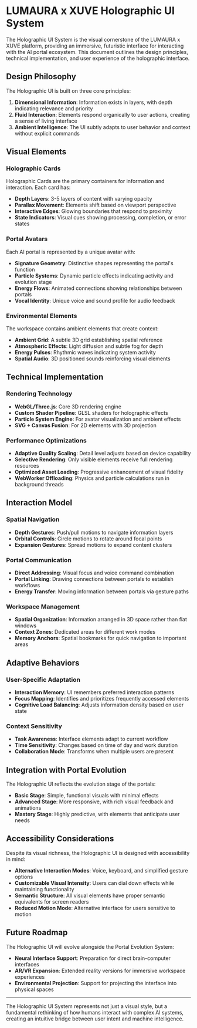 # LUMAURA x XUVE Holographic UI System

The Holographic UI System is the visual cornerstone of the LUMAURA x XUVE platform, providing an immersive, futuristic interface for interacting with the AI portal ecosystem. This document outlines the design principles, technical implementation, and user experience of the holographic interface.

## Design Philosophy

The Holographic UI is built on three core principles:

1. **Dimensional Information**: Information exists in layers, with depth indicating relevance and priority
2. **Fluid Interaction**: Elements respond organically to user actions, creating a sense of living interface
3. **Ambient Intelligence**: The UI subtly adapts to user behavior and context without explicit commands

## Visual Elements

### Holographic Cards

Holographic Cards are the primary containers for information and interaction. Each card has:

- **Depth Layers**: 3-5 layers of content with varying opacity
- **Parallax Movement**: Elements shift based on viewport perspective
- **Interactive Edges**: Glowing boundaries that respond to proximity
- **State Indicators**: Visual cues showing processing, completion, or error states

### Portal Avatars

Each AI portal is represented by a unique avatar with:

- **Signature Geometry**: Distinctive shapes representing the portal's function
- **Particle Systems**: Dynamic particle effects indicating activity and evolution stage
- **Energy Flows**: Animated connections showing relationships between portals
- **Vocal Identity**: Unique voice and sound profile for audio feedback

### Environmental Elements

The workspace contains ambient elements that create context:

- **Ambient Grid**: A subtle 3D grid establishing spatial reference
- **Atmospheric Effects**: Light diffusion and subtle fog for depth
- **Energy Pulses**: Rhythmic waves indicating system activity
- **Spatial Audio**: 3D positioned sounds reinforcing visual elements

## Technical Implementation

### Rendering Technology

- **WebGL/Three.js**: Core 3D rendering engine
- **Custom Shader Pipeline**: GLSL shaders for holographic effects
- **Particle System Engine**: For avatar visualization and ambient effects
- **SVG + Canvas Fusion**: For 2D elements with 3D projection

### Performance Optimizations

- **Adaptive Quality Scaling**: Detail level adjusts based on device capability
- **Selective Rendering**: Only visible elements receive full rendering resources
- **Optimized Asset Loading**: Progressive enhancement of visual fidelity
- **WebWorker Offloading**: Physics and particle calculations run in background threads

## Interaction Model

### Spatial Navigation

- **Depth Gestures**: Push/pull motions to navigate information layers
- **Orbital Controls**: Circle motions to rotate around focal points
- **Expansion Gestures**: Spread motions to expand content clusters

### Portal Communication

- **Direct Addressing**: Visual focus and voice command combination
- **Portal Linking**: Drawing connections between portals to establish workflows
- **Energy Transfer**: Moving information between portals via gesture paths

### Workspace Management

- **Spatial Organization**: Information arranged in 3D space rather than flat windows
- **Context Zones**: Dedicated areas for different work modes
- **Memory Anchors**: Spatial bookmarks for quick navigation to important areas

## Adaptive Behaviors

### User-Specific Adaptation

- **Interaction Memory**: UI remembers preferred interaction patterns
- **Focus Mapping**: Identifies and prioritizes frequently accessed elements
- **Cognitive Load Balancing**: Adjusts information density based on user state

### Context Sensitivity

- **Task Awareness**: Interface elements adapt to current workflow
- **Time Sensitivity**: Changes based on time of day and work duration
- **Collaboration Mode**: Transforms when multiple users are present

## Integration with Portal Evolution

The Holographic UI reflects the evolution stage of the portals:

- **Basic Stage**: Simple, functional visuals with minimal effects
- **Advanced Stage**: More responsive, with rich visual feedback and animations
- **Mastery Stage**: Highly predictive, with elements that anticipate user needs

## Accessibility Considerations

Despite its visual richness, the Holographic UI is designed with accessibility in mind:

- **Alternative Interaction Modes**: Voice, keyboard, and simplified gesture options
- **Customizable Visual Intensity**: Users can dial down effects while maintaining functionality
- **Semantic Structure**: All visual elements have proper semantic equivalents for screen readers
- **Reduced Motion Mode**: Alternative interface for users sensitive to motion

## Future Roadmap

The Holographic UI will evolve alongside the Portal Evolution System:

- **Neural Interface Support**: Preparation for direct brain-computer interfaces
- **AR/VR Expansion**: Extended reality versions for immersive workspace experiences
- **Environmental Projection**: Support for projecting the interface into physical spaces

---

The Holographic UI System represents not just a visual style, but a fundamental rethinking of how humans interact with complex AI systems, creating an intuitive bridge between user intent and machine intelligence.
